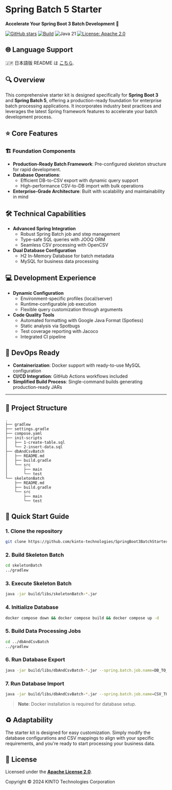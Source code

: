 # Spring Batch 5 Starter

**Accelerate Your Spring Boot 3 Batch Development** 🚀


[![GitHub stars](https://img.shields.io/github/stars/KTC-YoheiMiyashita/SpringBoot3BatchStarter?style=social)](https://github.com/KTC-YoheiMiyashita/SpringBoot3BatchStarter/stargazers)
[![Build](https://github.com/kinto-technologies/SpringBoot3BatchStarter/actions/workflows/build.yml/badge.svg)](https://github.com/kinto-technologies/SpringBoot3BatchStarter/actions/workflows/build.yml)
![Java 21](https://img.shields.io/badge/Java-21%2B-blue)
[![License: Apache 2.0](https://img.shields.io/badge/License-Apache%202.0-CC2233.svg)](https://opensource.org/licenses/Apache-2.0)

## 🌐 Language Support
🇯🇵 日本語版 README は [こちら](README.ja.md).

## 🔍 Overview

This comprehensive starter kit is designed specifically for **Spring Boot 3** and **Spring Batch 5**, offering a production-ready foundation for enterprise batch processing applications. It incorporates industry best practices and leverages the latest Spring framework features to accelerate your batch development process.

## ⭐ Core Features
### 🏗️ Foundation Components

- **Production-Ready Batch Framework**: Pre-configured skeleton structure for rapid development.
- **Database Operations**:
  - Efficient DB-to-CSV export with dynamic query support
  - High-performance CSV-to-DB import with bulk operations
- **Enterprise-Grade Architecture**: Built with scalability and maintainability in mind

## 🛠️  Technical Capabilities
- **Advanced Spring Integration**
  - Robust Spring Batch job and step management
  - Type-safe SQL queries with JOOQ ORM
  - Seamless CSV processing with OpenCSV
- **Dual Database Configuration**
  - H2 In-Memory Database for batch metadata
  - MySQL for business data processing

## 💻 Development Experience
- **Dynamic Configuration**
  - Environment-specific profiles (local/server)
  - Runtime-configurable job execution
  - Flexible query customization through arguments
- **Code Quality Tools**
  - Automated formatting with Google Java Format (Spotless)
  - Static analysis via Spotbugs
  - Test coverage reporting with Jacoco
  - Integrated CI pipeline

## 🚢 DevOps Ready
- **Containerization**: Docker support with ready-to-use MySQL configuration
- **CI/CD Integration**: GitHub Actions workflows included
- **Simplified Build Process**: Single-command builds generating production-ready JARs

---

## 📁 Project Structure
```text
.
├── gradlew
├── settings.gradle
├── compose.yaml
├── init-scripts
│   ├── 1-create-table.sql
│   └── 2-insert-data.sql
├── dbAndCsvBatch
│   ├── README.md
│   ├── build.gradle
│   └── src
│       ├── main
│       └── test
└── skeletonBatch
    ├── README.md
    ├── build.gradle
    └── src
        ├── main
        └── test
```

## 🚀 Quick Start Guide

### 1.	Clone the repository
```bash
git clone https://github.com/kinto-technologies/SpringBoot3BatchStarter.git
```

### 2. Build Skeleton Batch
```bash
cd skeletonBatch
../gradlew
```

### 3. Execute Skeleton Batch
```bash
java -jar build/libs/skeletonBatch-*.jar
```

### 4. Initialize Database
```bash
docker compose down && docker compose build && docker compose up -d
```

### 5. Build Data Processing Jobs
```bash
cd ../dbAndCsvBatch
../gradlew
```

### 6. Run Database Export
```bash
java -jar build/libs/dbAndCsvBatch-*.jar --spring.batch.job.name=DB_TO_CSV --spring.profiles.active=local
```

### 7. Run Database Import
```bash
java -jar build/libs/dbAndCsvBatch-*.jar --spring.batch.job.name=CSV_TO_DB --spring.profiles.active=local
```

> **Note**: Docker installation is required for database setup.

## ♻️ Adaptability
The starter kit is designed for easy customization. Simply modify the database configurations and CSV mappings to align with your specific requirements, and you're ready to start processing your business data.

## 📜 License
Licensed under the **[Apache License 2.0](https://www.apache.org/licenses/LICENSE-2.0)**.  

Copyright © 2024 KINTO Technologies Corporation